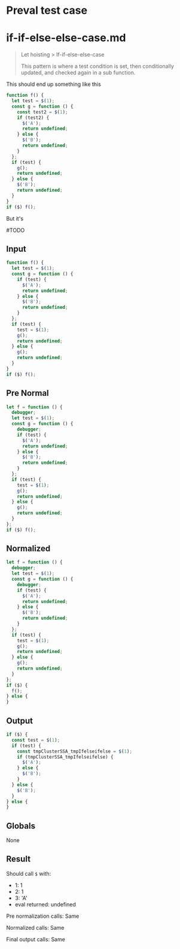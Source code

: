 # Preval test case

# if-if-else-else-case.md

> Let hoisting > If-if-else-else-case
>
> This pattern is where a test condition is set, then conditionally updated, and checked again in a sub function.

This should end up something like this

```js
function f() {
  let test = $(1);
  const g = function () {
    const test2 = $(1);
    if (test2) {
      $('A');
      return undefined;
    } else {
      $('B');
      return undefined;
    }
  };
  if (test) {
    g();
    return undefined;
  } else {
    $('B');
    return undefined;
  }
}
if ($) f();
```

But it's 


#TODO

## Input

`````js filename=intro
function f() {
  let test = $(1);
  const g = function () {
    if (test) {
      $('A');
      return undefined;
    } else {
      $('B');
      return undefined;
    }
  };
  if (test) {
    test = $(1);
    g();
    return undefined;
  } else {
    g();
    return undefined;
  }
}
if ($) f();
`````

## Pre Normal

`````js filename=intro
let f = function () {
  debugger;
  let test = $(1);
  const g = function () {
    debugger;
    if (test) {
      $('A');
      return undefined;
    } else {
      $('B');
      return undefined;
    }
  };
  if (test) {
    test = $(1);
    g();
    return undefined;
  } else {
    g();
    return undefined;
  }
};
if ($) f();
`````

## Normalized

`````js filename=intro
let f = function () {
  debugger;
  let test = $(1);
  const g = function () {
    debugger;
    if (test) {
      $('A');
      return undefined;
    } else {
      $('B');
      return undefined;
    }
  };
  if (test) {
    test = $(1);
    g();
    return undefined;
  } else {
    g();
    return undefined;
  }
};
if ($) {
  f();
} else {
}
`````

## Output

`````js filename=intro
if ($) {
  const test = $(1);
  if (test) {
    const tmpClusterSSA_tmpIfelseifelse = $(1);
    if (tmpClusterSSA_tmpIfelseifelse) {
      $('A');
    } else {
      $('B');
    }
  } else {
    $('B');
  }
} else {
}
`````

## Globals

None

## Result

Should call `$` with:
 - 1: 1
 - 2: 1
 - 3: 'A'
 - eval returned: undefined

Pre normalization calls: Same

Normalized calls: Same

Final output calls: Same
